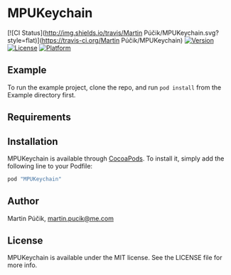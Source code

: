 # MPUKeychain

[![CI Status](http://img.shields.io/travis/Martin Púčik/MPUKeychain.svg?style=flat)](https://travis-ci.org/Martin Púčik/MPUKeychain)
[![Version](https://img.shields.io/cocoapods/v/MPUKeychain.svg?style=flat)](http://cocoapods.org/pods/MPUKeychain)
[![License](https://img.shields.io/cocoapods/l/MPUKeychain.svg?style=flat)](http://cocoapods.org/pods/MPUKeychain)
[![Platform](https://img.shields.io/cocoapods/p/MPUKeychain.svg?style=flat)](http://cocoapods.org/pods/MPUKeychain)

## Example

To run the example project, clone the repo, and run `pod install` from the Example directory first.

## Requirements

## Installation

MPUKeychain is available through [CocoaPods](http://cocoapods.org). To install
it, simply add the following line to your Podfile:

```ruby
pod "MPUKeychain"
```

## Author

Martin Púčik, martin.pucik@me.com

## License

MPUKeychain is available under the MIT license. See the LICENSE file for more info.
